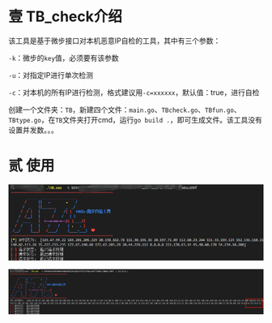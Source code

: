 # 壹 TB_check介绍
该工具是基于微步接口对本机恶意IP自检的工具，其中有三个参数：

`-k`：微步的`key`值，必须要有该参数

`-u`：对指定IP进行单次检测

`-c`：对本机的所有IP进行检测，格式建议用`-c=xxxxxx`，默认值：true，进行自检



创建一个文件夹：`TB`，新建四个文件：`main.go`、`TBcheck.go`、`TBfun.go`、`TBtype.go`，在`TB`文件夹打开cmd，运行`go build .`，即可生成文件。该工具没有设置并发数。。。

# 贰 使用

![image-20221202164208051](images\image-20221202164208051.png)



![image-20221202164246937](images\image-20221202164246937.png)

